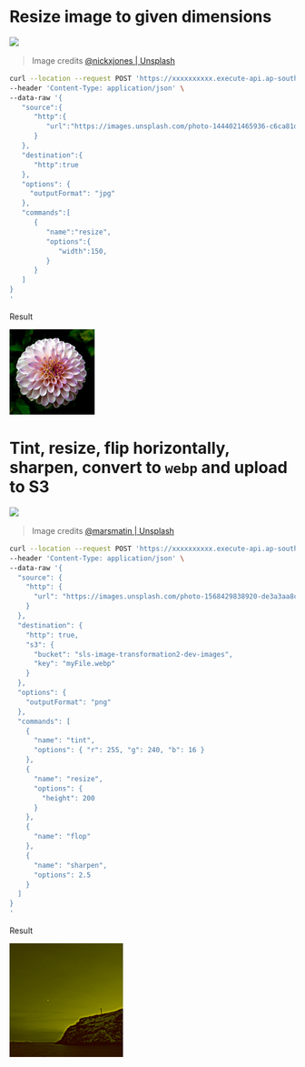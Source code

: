 # Resize image to given dimensions

![](https://images.unsplash.com/photo-1444021465936-c6ca81d39b84?w=300&q=80)

> Image credits [@nickxjones | Unsplash](https://unsplash.com/@nickxjones_)

```sh
curl --location --request POST 'https://xxxxxxxxxx.execute-api.ap-southeast-2.amazonaws.com' \
--header 'Content-Type: application/json' \
--data-raw '{
   "source":{
      "http":{
         "url":"https://images.unsplash.com/photo-1444021465936-c6ca81d39b84?w=300&q=80"
      }
   },
   "destination":{
      "http":true
   },
   "options": {
     "outputFormat": "jpg"
   },
   "commands":[
      {
         "name":"resize",
         "options":{
            "width":150,
         }
      }
   ]
}
'
```

Result

![](./docs/photo-1444021465936-c6ca81d39b84.png)

# Tint, resize, flip horizontally, sharpen, convert to `webp` and upload to S3

![](https://images.unsplash.com/photo-1568429838920-de3a3aa8cf1c?w=600&q=80)

> Image credits [@marsmatin | Unsplash](https://unsplash.com/@marsmatin)

```sh
curl --location --request POST 'https://xxxxxxxxxx.execute-api.ap-southeast-2.amazonaws.com' \
--header 'Content-Type: application/json' \
--data-raw '{
  "source": {
    "http": {
      "url": "https://images.unsplash.com/photo-1568429838920-de3a3aa8cf1c?w=600&q=80"
    }
  },
  "destination": {
    "http": true,
    "s3": {
      "bucket": "sls-image-transformation2-dev-images",
      "key": "myFile.webp"
    }
  },
  "options": {
    "outputFormat": "png"
  },
  "commands": [
    {
      "name": "tint",
      "options": { "r": 255, "g": 240, "b": 16 }
    },
    {
      "name": "resize",
      "options": {
        "height": 200
      }
    },
    {
      "name": "flop"
    },
    {
      "name": "sharpen",
      "options": 2.5
    }
  ]
}
'
```

Result

![](./docs/photo-1568429838920-de3a3aa8cf1c.webp)
